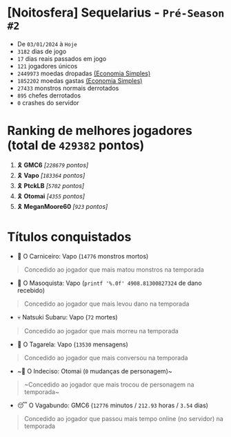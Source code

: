 # [Noitosfera] Sequelarius - `Pré-Season #2`
- De `03/01/2024` à `Hoje`
- `3182` dias de jogo
- `17` dias reais passados em jogo
- `121` jogadores únicos
- `2449973` moedas dropadas [(Economia Simples)](https://github.com/otomay/Economia-Simples)
- `1852202` moedas gastas [(Economia Simples)](https://github.com/otomay/Economia-Simples)
- `27433` monstros normais derrotados
- `895` chefes derrotados
- `0` crashes do servidor

# Ranking de melhores jogadores (total de `429382` pontos)
1. 🎗️ **GMC6** *[`228679` pontos]*
2. 🎗️ **Vapo** *[`183364` pontos]*
3. 🎗️ **PtckLB** *[`5702` pontos]*
4. 🎗️ **Otomai** *[`4355` pontos]*
5. 🎗️ **MeganMoore60** *[`923` pontos]*

# Títulos conquistados
- 👹 O Carniceiro: Vapo (`14776` monstros mortos)
> Concedido ao jogador que mais matou monstros na temporada
- 🥵 O Masoquista: Vapo (`printf '%.0f' 4908.81300827324` de dano recebido)
> Concedido ao jogador que mais levou dano na temporada
- 💀 Natsuki Subaru: Vapo (`72` mortes)
> Concedido ao jogador que mais morreu na temporada
- 🦜 O Tagarela: Vapo (`13530` mensagens)
> Concedido ao jogador que mais conversou na temporada
- ~🤔 O Indeciso: Otomai (`0` mudanças de personagem)~
> ~Concedido ao jogador que mais trocou de personagem na temporada~
- 😴 O Vagabundo: GMC6 (`12776` minutos / `212.93` horas / `3.54` dias)
> Concedido ao jogador que passou mais tempo online (no servidor) na temporada
